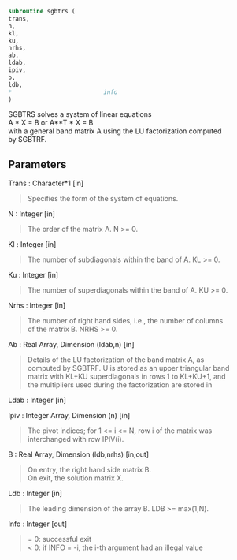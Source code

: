 ```fortran  
subroutine sgbtrs (  
trans,  
n,  
kl,  
ku,  
nrhs,  
ab,  
ldab,  
ipiv,  
b,  
ldb,  
*                          info  
)  
```  
  
SGBTRS solves a system of linear equations  
A * X = B  or  A**T * X = B  
with a general band matrix A using the LU factorization computed  
by SGBTRF.  
  
## Parameters  
Trans : Character*1 [in]  
> Specifies the form of the system of equations.  
  
N : Integer [in]  
> The order of the matrix A.  N >= 0.  
  
Kl : Integer [in]  
> The number of subdiagonals within the band of A.  KL >= 0.  
  
Ku : Integer [in]  
> The number of superdiagonals within the band of A.  KU >= 0.  
  
Nrhs : Integer [in]  
> The number of right hand sides, i.e., the number of columns  
> of the matrix B.  NRHS >= 0.  
  
Ab : Real Array, Dimension (ldab,n) [in]  
> Details of the LU factorization of the band matrix A, as  
> computed by SGBTRF.  U is stored as an upper triangular band  
> matrix with KL+KU superdiagonals in rows 1 to KL+KU+1, and  
> the multipliers used during the factorization are stored in  
  
Ldab : Integer [in]  
  
Ipiv : Integer Array, Dimension (n) [in]  
> The pivot indices; for 1 <= i <= N, row i of the matrix was  
> interchanged with row IPIV(i).  
  
B : Real Array, Dimension (ldb,nrhs) [in,out]  
> On entry, the right hand side matrix B.  
> On exit, the solution matrix X.  
  
Ldb : Integer [in]  
> The leading dimension of the array B.  LDB >= max(1,N).  
  
Info : Integer [out]  
> = 0:  successful exit  
> < 0: if INFO = -i, the i-th argument had an illegal value  
  
